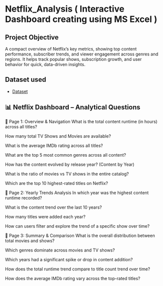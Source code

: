 # Netflix_Analysis ( Interactive Dashboard creating using MS Excel )
## Project Objective
A compact overview of Netflix’s key metrics, showing top content performance, subscriber trends, and viewer engagement across genres and regions. It helps track popular shows, subscription growth, and user behavior for quick, data-driven insights.

## Dataset used
- <a href="https://github.com/Shrutikak03/Netflix_Dashboard/blob/main/1910_m4_assign_dataset_v1.0.xlsx">Dataset</a>

## 📊 Netflix Dashboard – Analytical Questions
🔹 Page 1: Overview & Navigation
What is the total content runtime (in hours) across all titles?

How many total TV Shows and Movies are available?

What is the average IMDb rating across all titles?

What are the top 5 most common genres across all content?

How has the content evolved by release year? (Content by Year)

What is the ratio of movies vs TV shows in the entire catalog?

Which are the top 10 highest-rated titles on Netflix?

🔹 Page 2: Yearly Trends Analysis
In which year was the highest content runtime recorded?

What is the content trend over the last 10 years?

How many titles were added each year?

How can users filter and explore the trend of a specific show over time?

🔹 Page 3: Summary & Comparison
What is the overall distribution between total movies and shows?

Which genres dominate across movies and TV shows?

Which years had a significant spike or drop in content addition?

How does the total runtime trend compare to title count trend over time?

How does the average IMDb rating vary across the top-rated titles?
